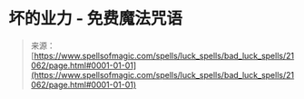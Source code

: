 <!--yml

分类：未分类

日期：2024年6月12日 19:04:20

-->

# 坏的业力 - 免费魔法咒语

> 来源：[https://www.spellsofmagic.com/spells/luck_spells/bad_luck_spells/21062/page.html#0001-01-01](https://www.spellsofmagic.com/spells/luck_spells/bad_luck_spells/21062/page.html#0001-01-01)
